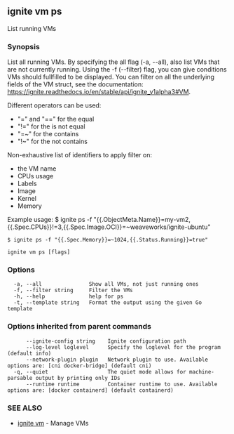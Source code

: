 ## ignite vm ps

List running VMs

### Synopsis


List all running VMs. By specifying the all flag (-a, --all),
also list VMs that are not currently running.
Using the -f (--filter) flag, you can give conditions VMs should fullfilled to be displayed.
You can filter on all the underlying fields of the VM struct, see the documentation:
https://ignite.readthedocs.io/en/stable/api/ignite_v1alpha3#VM.

Different operators can be used:
- "=" and "==" for the equal
- "!=" for the is not equal
- "=~" for the contains
- "!~" for the not contains

Non-exhaustive list of identifiers to apply filter on:
- the VM name
- CPUs usage
- Labels
- Image
- Kernel
- Memory

Example usage:
	$ ignite ps -f "{{.ObjectMeta.Name}}=my-vm2,{{.Spec.CPUs}}!=3,{{.Spec.Image.OCI}}=~weaveworks/ignite-ubuntu"

	$ ignite ps -f "{{.Spec.Memory}}=~1024,{{.Status.Running}}=true"


```
ignite vm ps [flags]
```

### Options

```
  -a, --all               Show all VMs, not just running ones
  -f, --filter string     Filter the VMs
  -h, --help              help for ps
  -t, --template string   Format the output using the given Go template
```

### Options inherited from parent commands

```
      --ignite-config string    Ignite configuration path
      --log-level loglevel      Specify the loglevel for the program (default info)
      --network-plugin plugin   Network plugin to use. Available options are: [cni docker-bridge] (default cni)
  -q, --quiet                   The quiet mode allows for machine-parsable output by printing only IDs
      --runtime runtime         Container runtime to use. Available options are: [docker containerd] (default containerd)
```

### SEE ALSO

* [ignite vm](ignite_vm.md)	 - Manage VMs


